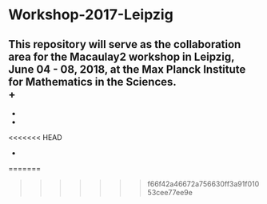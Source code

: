 # Workshop-2017-Leipzig

This repository will serve as the collaboration area for the Macaulay2 workshop
in Leipzig, June 04 - 08, 2018, at the Max Planck Institute for Mathematics in
the Sciences.  
+  
-
+
+
<<<<<<< HEAD







+
=======
    
    
 
  
 
  

>>>>>>> f66f42a46672a756630ff3a91f01053cee77ee9e
